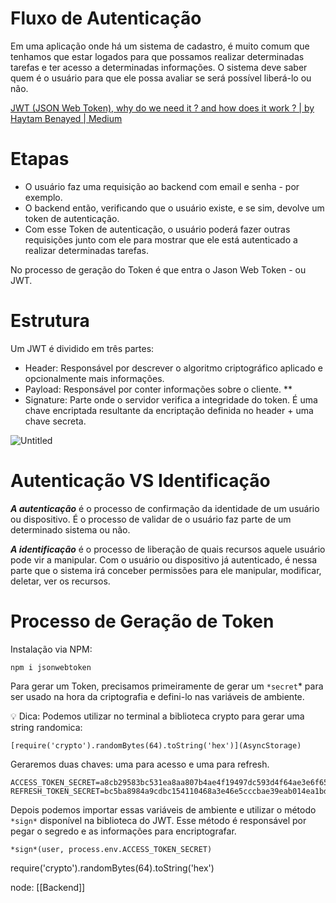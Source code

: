 # Fluxo de Autenticação

Em uma aplicação onde há um sistema de cadastro, é muito comum que tenhamos que estar logados para que possamos realizar determinadas tarefas e ter acesso a determinadas informações. O sistema deve saber quem é o usuário para que ele possa avaliar se será possível liberá-lo ou não.

[JWT (JSON Web Token), why do we need it ? and how does it work ? | by Haytam Benayed | Medium](https://medium.com/@haytambenayed/jwt-json-web-token-why-do-we-need-it-and-how-does-it-work-bf1744e57db5)

# Etapas

- O usuário faz uma requisição ao backend com email e senha - por exemplo.
- O backend então, verificando que o usuário existe, e se sim, devolve um token de autenticação.
- Com esse Token de autenticação, o usuário poderá fazer outras requisições junto com ele para mostrar que ele está autenticado a realizar determinadas tarefas.

No processo de geração do Token é que entra o Jason Web Token - ou JWT.

# Estrutura

Um JWT é dividido em três partes:

- Header: Responsável por descrever o algoritmo criptográfico aplicado e opcionalmente mais informações.
- Payload: Responsável por conter informações sobre o cliente. **
- Signature: Parte onde o servidor verifica a integridade do token. É uma chave encriptada resultante da encriptação definida no header + uma chave secreta.

![Untitled](https://prod-files-secure.s3.us-west-2.amazonaws.com/44bc9484-d615-454a-8e65-4a4b4a582375/05613e39-2dfb-4dbe-b37d-2c1b7610c933/Untitled.png)

# Autenticação VS Identificação

_**A autenticação**_ é o processo de confirmação da identidade de um usuário ou dispositivo. É o processo de validar de o usuário faz parte de um determinado sistema ou não.

_**A identificação**_ é o processo de liberação de quais recursos aquele usuário pode vir a manipular. Com o usuário ou dispositivo já autenticado, é nessa parte que o sistema irá conceber permissões para ele manipular, modificar, deletar, ver os recursos.

# Processo de Geração de Token

Instalação via NPM:

```tsx
npm i jsonwebtoken
```

Para gerar um Token, precisamos primeiramente de gerar um `*secret`* para ser usado na hora da criptografia e defini-lo nas variáveis de ambiente.

<aside> 💡 Dica: Podemos utilizar no terminal a biblioteca crypto para gerar uma string randomica:

</aside>

```tsx
[require('crypto').randomBytes(64).toString('hex')](AsyncStorage)
```

Geraremos duas chaves: uma para acesso e uma para refresh.

```tsx
ACCESS_TOKEN_SECRET=a8cb29583bc531ea8aa807b4ae4f19497dc593d4f64ae3e6f65252cbbd1857a268f6d51b5661f7bc81de7c78c5864514c22d4a28e95b7c16c98a87b4a5353645
REFRESH_TOKEN_SECRET=bc5ba8984a9cdbc154110468a3e46e5cccbae39eab014ea1bdd4c67299e017c3e1dfcb3d4377c2b5b3c4aa676f2b46855054cadd33d7558107bf51bd5c0fb35f
```

Depois podemos importar essas variáveis de ambiente e utilizar o método `*sign*` disponível na biblioteca do JWT. Esse método é responsável por pegar o segredo e as informações para encriptografar.

```tsx
*sign*(user, process.env.ACCESS_TOKEN_SECRET)
```

require('crypto').randomBytes(64).toString('hex')

node: [[Backend]]